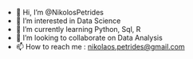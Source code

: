 - 👋 Hi, I’m @NikolosPetrides
- 👀 I’m interested in Data Science
- 🌱 I’m currently learning Python, Sql, R
- 💞️ I’m looking to collaborate on Data Analysis
- 📫 How to reach me : nikolaos.petrides@gmail.com 

<!---
NikolosPetrides/NikolosPetrides is a ✨ special ✨ repository because its `README.md` (this file) appears on your GitHub profile.
You can click the Preview link to take a look at your changes.
--->
